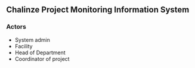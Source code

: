 ##    Chalinze Project Monitoring Information System
###    Actors
-    System admin
-    Facility
-    Head of Department
-    Coordinator of project
